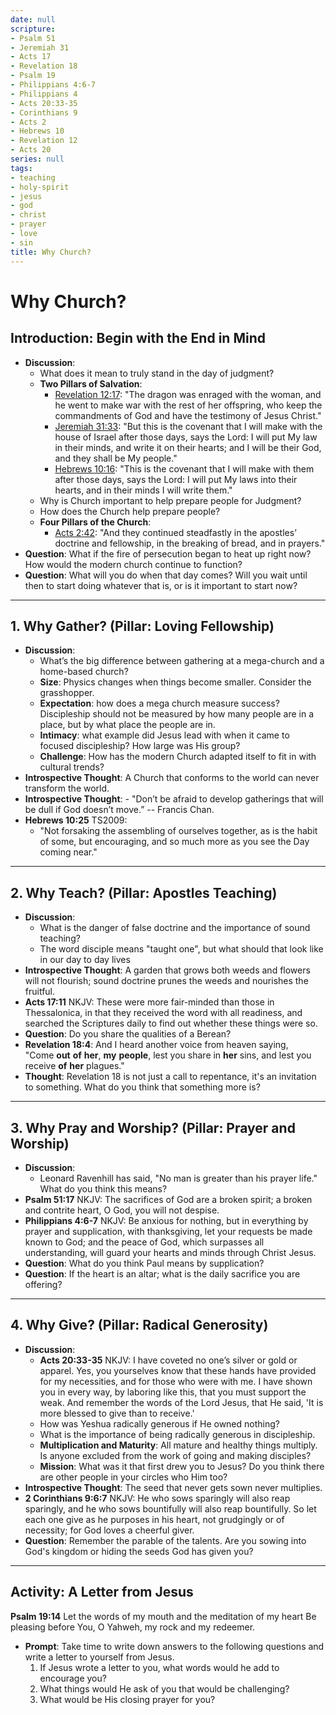 ```yaml
---
date: null
scripture:
- Psalm 51
- Jeremiah 31
- Acts 17
- Revelation 18
- Psalm 19
- Philippians 4:6-7
- Philippians 4
- Acts 20:33-35
- Corinthians 9
- Acts 2
- Hebrews 10
- Revelation 12
- Acts 20
series: null
tags:
- teaching
- holy-spirit
- jesus
- god
- christ
- prayer
- love
- sin
title: Why Church?
---
```



# Why Church?

## Introduction: Begin with the End in Mind

- **Discussion**: 
    - What does it mean to truly stand in the day of judgment?
    - **Two Pillars of Salvation**: 
        - [Revelation 12:17](https://my.bible.com/bible/114/REV.12.17): "The dragon was enraged with the woman, and he went to make war with the rest of her offspring, who keep the commandments of God and have the testimony of Jesus Christ."
        - [Jeremiah 31:33](https://my.bible.com/bible/114/JER.31.33): "But this is the covenant that I will make with the house of Israel after those days, says the Lord: I will put My law in their minds, and write it on their hearts; and I will be their God, and they shall be My people."
        - [Hebrews 10:16](https://my.bible.com/bible/114/HEB.10.16): "This is the covenant that I will make with them after those days, says the Lord: I will put My laws into their hearts, and in their minds I will write them."
    - Why is Church important to help prepare people for Judgment?
    - How does the Church help prepare people?
    - **Four Pillars of the Church**:
        - [Acts 2:42](https://my.bible.com/bible/114/ACT.2.42): "And they continued steadfastly in the apostles’ doctrine and fellowship, in the breaking of bread, and in prayers."
- **Question**: What if the fire of persecution began to heat up right now? How would the modern church continue to function? 
- **Question**: What will you do when that day comes? Will you wait until then to start doing whatever that is, or is it important to start now?

---

## 1. Why Gather? (Pillar: Loving Fellowship)

- **Discussion**:
    - What’s the big difference between gathering at a mega-church and a home-based church?
    - **Size**: Physics changes when things become smaller. Consider the grasshopper. 
    - **Expectation**: how does a mega church measure success? Discipleship should not be measured by how many people are in a place, but by what place the people are in. 
    - **Intimacy**: what example did Jesus lead with when it came to focused discipleship? How large was His group?
    - **Challenge**: How has the modern Church adapted itself to fit in with cultural trends?
- **Introspective Thought**: A Church that conforms to the world can never transform the world.
- **Introspective Thought**: - "Don’t be afraid to develop gatherings that will be dull if God doesn’t move.” -- Francis Chan.
- **Hebrews 10:25** TS2009: 
	- "Not forsaking the assembling of ourselves together, as is the habit of some, but encouraging, and so much more as you see the Day coming near."

---

## 2. Why Teach? (Pillar: Apostles Teaching)

- **Discussion**: 
    - What is the danger of false doctrine and the importance of sound teaching?
    - The word disciple means "taught one", but what should that look like in our day to day lives
- **Introspective Thought**: A garden that grows both weeds and flowers will not flourish; sound doctrine prunes the weeds and nourishes the fruitful.
- **Acts 17:11** NKJV: 
  These were more fair-minded than those in Thessalonica, in that they received the word with all readiness, and searched the Scriptures daily to find out whether these things were so.
- **Question**: Do you share the qualities of a Berean?
- **Revelation 18:4**:
  And I heard another voice from heaven saying, "Come **out** **of** **her**, **my** **people**, lest you share in **her** sins, and lest you receive **of** **her** plagues."
- **Thought**: Revelation 18 is not just a call to repentance, it's an invitation to something. What do you think that something more is?

---

## 3. Why Pray and Worship? (Pillar: Prayer and Worship)

- **Discussion**: 
    - Leonard Ravenhill has said, "No man is greater than his prayer life." What do you think this means?
- **Psalm 51:17** NKJV: 
  The sacrifices of God are a broken spirit; a broken and contrite heart, O God, you will not despise.
- **Philippians 4:6-7** NKJV:
  Be anxious for nothing, but in everything by prayer and supplication, with thanksgiving, let your requests be made known to God; and the peace of God, which surpasses all understanding, will guard your hearts and minds through Christ Jesus.
- **Question**: What do you think Paul means by supplication?
- **Question**: If the heart is an altar; what is the daily sacrifice you are offering?

---

## 4. Why Give? (Pillar: Radical Generosity)

- **Discussion**: 
	- **Acts 20:33-35** NKJV:
	  I have coveted no one’s silver or gold or apparel. Yes, you yourselves know that these hands have provided for my necessities, and for those who were with me. I have shown you in every way, by laboring like this, that you must support the weak. And remember the words of the Lord Jesus, that He said, 'It is more blessed to give than to receive.'
	- How was Yeshua radically generous if He owned nothing?
	- What is the importance of being radically generous in discipleship.
	- **Multiplication and Maturity**: All mature and healthy things multiply. Is anyone excluded from the work of going and making disciples?
	- **Mission**: What was it that first drew you to Jesus? Do you think there are other people in your circles who Him too?
- **Introspective Thought**: The seed that never gets sown never multiplies.
- **2 Corinthians 9:6:7** NKJV:
  He who sows sparingly will also reap sparingly, and he who sows bountifully will also reap bountifully. So let each one give as he purposes in his heart, not grudgingly or of necessity; for God loves a cheerful giver.
- **Question**: Remember the parable of the talents. Are you sowing into God's kingdom or hiding the seeds God has given you?

---

## Activity: A Letter from Jesus

**Psalm 19:14**
Let the words of my mouth and the meditation of my heart Be pleasing before You, O Yahweh, my rock and my redeemer.

- **Prompt**: Take time to write down answers to the following questions and write a letter to yourself from Jesus.
    1. If Jesus wrote a letter to you, what words would he add to encourage you?
    2. What things would He ask of you that would be challenging?
    3. What would be His closing prayer for you?
